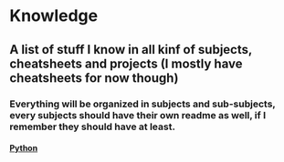 # Knowledge
## A list of stuff I know in all kinf of subjects, cheatsheets and projects (I mostly have cheatsheets for now though)
### Everything will be organized in subjects and sub-subjects, every subjects should have their own readme as well, if I remember they should have at least.

#### [Python](https://github.com/DeusExAliquo/Knowledge/PythonKnowledge/blob/Python/README.md)